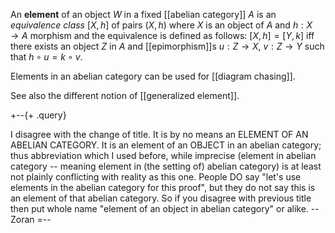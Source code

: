 An __element__ of an object $W$ in a fixed [[abelian category]] $A$ is an <em>equivalence class</em> $[X,h]$ of pairs $(X,h)$ where $X$ is an object of $A$ and $h:X\to A$ morphism and the equivalence is defined as follows: $[X,h] = [Y,k]$ iff there exists an object $Z$ in $A$ and [[epimorphism]]s $u:Z\to X$, $v:Z\to Y$ such that $h\circ u = k\circ v$. 

Elements in an abelian category can be used for [[diagram chasing]].

See also the different notion of [[generalized element]].

+--{+ .query}

I disagree with the change of title. It is by no means an ELEMENT OF AN ABELIAN CATEGORY. It is an element of an OBJECT in an abelian category; thus abbreviation which I used before, while imprecise (element in abelian category -- meaning element in (the setting of) abelian category) is at least not plainly conflicting with reality as this one.
People DO say "let's use elements in the abelian category for this proof", but they do not say this is an element of that abelian category. So if you disagree with previous title then put whole name "element of an object in abelian category" or alike. --Zoran
=--